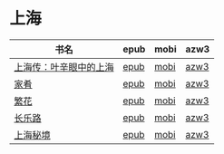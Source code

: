 # 上海

| 书名 | epub | mobi | azw3 |
| --- | --- | --- | --- |
| [上海传：叶辛眼中的上海](http://ct.dalanmei.com/f/31084289-572115488-90b179) | [epub](http://ct.dalanmei.com/f/31084289-572115488-90b179) | [mobi](http://ct.dalanmei.com/f/31084289-571707828-4d7e58) | [azw3](http://ct.dalanmei.com/f/31084289-572137796-ec0750) |
| [家肴](http://ct.dalanmei.com/f/31084289-572120196-51b9e9) | [epub](http://ct.dalanmei.com/f/31084289-572120196-51b9e9) | [mobi](http://ct.dalanmei.com/f/31084289-571649062-60a76f) | [azw3](http://ct.dalanmei.com/f/31084289-572180419-66dbb2) |
| [繁花](http://ct.dalanmei.com/f/31084289-571799603-90ea80) | [epub](http://ct.dalanmei.com/f/31084289-571799603-90ea80) | [mobi](http://ct.dalanmei.com/f/31084289-571531834-20277c) | [azw3](http://ct.dalanmei.com/f/31084289-571988939-09d8d3) |
| [长乐路](http://ct.dalanmei.com/f/31084289-571732857-6d2939) | [epub](http://ct.dalanmei.com/f/31084289-571732857-6d2939) | [mobi](http://ct.dalanmei.com/f/31084289-571585548-d0f2db) | [azw3](http://ct.dalanmei.com/f/31084289-571848751-0ce4f7) |
| [上海秘境](None) | [epub](None) | [mobi](None) | [azw3](None) |
